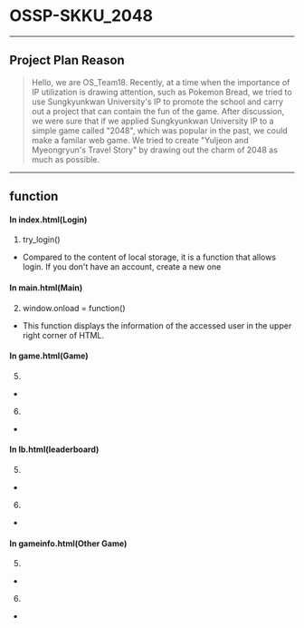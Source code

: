 # OSSP-SKKU_2048

------

## Project Plan Reason
>Hello, we are OS_Team18. Recently, at a time when the importance of IP utilization is drawing attention, such as Pokemon Bread, we tried to use Sungkyunkwan University's IP to promote the school and carry out a project that can contain the fun of the game.
>After discussion, we were sure that if we applied Sungkyunkwan University IP to a simple game called "2048", which was popular in the past, we could make a familar web game. We tried to create "Yuljeon and Myeongryun's Travel Story" by drawing out the charm of 2048 as much as possible.

------

## function
#### In index.html(Login)
1. try_login()
+ Compared to the content of local storage, it is a function that allows login. If you don't have an account, create a new one

#### In main.html(Main)
2. window.onload = function()
+ This function displays the information of the accessed user in the upper right corner of HTML.

#### In game.html(Game)
5.
+
6.
+
#### In lb.html(leaderboard)
5.
+
6.
+
#### In gameinfo.html(Other Game)
5.
+
6.
+

